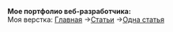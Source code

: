 <b>Мое портфолио веб-разработчика:</b></br>
Моя верстка: <a href="https://owiii.github.io/alltarget-site/">Главная</a> -><a href="https://owiii.github.io/alltarget-site/articles.html">Статьи</a> -></a><a href="https://owiii.github.io/alltarget-site/article-item.html">Одна статья</a>
